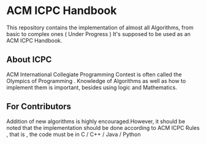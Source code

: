 # ACM ICPC Handbook

This repository contains the implementation of almost all Algorithms, from basic to complex ones ( Under Progress )
It's supposed to be used as an ACM ICPC Handbook.

## About ICPC

ACM International Collegiate Programming Contest is often called the Olympics of Programming . Knowledge of Algorithms as well as how to implement them is important, besides using logic and Mathematics.

## For Contributors

Addition of new algorithms is highly encouraged.However, it should be noted that the implementation should be done according to ACM ICPC Rules , that is , the code must be in C / C++ / Java / Python 

